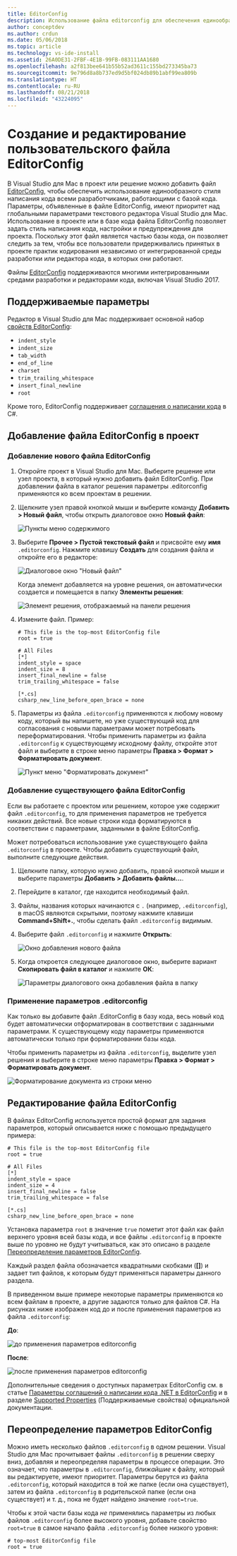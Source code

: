 ```yaml
---
title: EditorConfig
description: Использование файла editorconfig для обеспечения единообразного стиля написания кода в Visual Studio для Mac.
author: conceptdev
ms.author: crdun
ms.date: 05/06/2018
ms.topic: article
ms.technology: vs-ide-install
ms.assetid: 26A0DE31-2FBF-4E1B-99FB-083111AA1680
ms.openlocfilehash: a2f813bee641b55b52ad3611c155bd273345ba73
ms.sourcegitcommit: 9e796d8a8b737ed9d5bf024db89b1abf99ea809b
ms.translationtype: HT
ms.contentlocale: ru-RU
ms.lasthandoff: 08/21/2018
ms.locfileid: "43224095"
---
```

# <a name="creating-and-editing-a-custom-editorconfig-file"></a>Создание и редактирование пользовательского файла EditorConfig

В Visual Studio для Mac в проект или решение можно добавить файл [EditorConfig](http://editorconfig.org/), чтобы обеспечить использование единообразного стиля написания кода всеми разработчиками, работающими с базой кода. Параметры, объявленные в файле EditorConfig, имеют приоритет над глобальными параметрами текстового редактора Visual Studio для Mac. Использование в проекте или в базе кода файла EditorConfig позволяет задать стиль написания кода, настройки и предупреждения для проекта. Поскольку этот файл является частью базы кода, он позволяет следить за тем, чтобы все пользователи придерживались принятых в проекте практик кодирования независимо от интегрированной среды разработки или редактора кода, в которых они работают.

Файлы [EditorConfig](http://editorconfig.org/) поддерживаются многими интегрированными средами разработки и редакторами кода, включая Visual Studio 2017. 

## <a name="supported-settings"></a>Поддерживаемые параметры

Редактор в Visual Studio для Mac поддерживает основной набор [свойств EditorConfig](http://editorconfig.org/#supported-properties):

- `indent_style`
- `indent_size`
- `tab_width`
- `end_of_line`
- `charset`
- `trim_trailing_whitespace`
- `insert_final_newline`
- `root`

Кроме того, EditorConfig поддерживает [соглашения о написании кода](https://docs.microsoft.com/visualstudio/ide/editorconfig-code-style-settings-reference) в C#.

## <a name="add-an-editorconfig-file-to-a-project"></a>Добавление файла EditorConfig в проект

### <a name="adding-a-new-editorconfig-file"></a>Добавление нового файла EditorConfig

1. Откройте проект в Visual Studio для Mac. Выберите решение или узел проекта, в который нужно добавить файл EditorConfig. При добавлении файла в каталог решения параметры .editorconfig применяются ко всем проектам в решении. 

2. Щелкните узел правой кнопкой мыши и выберите команду **Добавить > Новый файл**, чтобы открыть диалоговое окно **Новый файл**:

    ![Пункты меню содержимого](media/editorconfig-image0.png)

3. Выберите **Прочее > Пустой текстовый файл** и присвойте ему **имя** `.editorconfig`. Нажмите клавишу **Создать** для создания файла и откройте его в редакторе:

    ![Диалоговое окно "Новый файл"](media/editorconfig-image1.png)

    Когда элемент добавляется на уровне решения, он автоматически создается и помещается в папку **Элементы решения**:

    ![Элемент решения, отображаемый на панели решения](media/editorconfig-image1a.png)

4. Измените файл. Пример:

    ```EditorConfig
    # This file is the top-most EditorConfig file
    root = true

    # All Files
    [*]
    indent_style = space
    indent_size = 8
    insert_final_newline = false
    trim_trailing_whitespace = false

    [*.cs]
    csharp_new_line_before_open_brace = none
    ```

4. Параметры из файла `.editorconfig` применяются к любому новому коду, который вы напишете, но уже существующий код для согласования с новыми параметрами может потребовать переформатирования. Чтобы применить параметры из файла `.editorconfig` к существующему исходному файлу, откройте этот файл и выберите в строке меню параметры **Правка > Формат > Форматировать документ**.

    ![Пункт меню "Форматировать документ"](media/editorconfig-image2.png)

### <a name="adding-an-existing-editorconfig-file"></a>Добавление существующего файла EditorConfig

Если вы работаете с проектом или решением, которое уже содержит файл `.editorconfig`, то для применения параметров не требуется никаких действий. Все новые строки кода форматируются в соответствии с параметрами, заданными в файле EditorConfig. 

Может потребоваться использование уже существующего файла `.editorconfig` в проекте. Чтобы добавить существующий файл, выполните следующие действия.

1. Щелкните папку, которую нужно добавить, правой кнопкой мыши и выберите параметры **Добавить > Добавить файлы…**.

2. Перейдите в каталог, где находится необходимый файл. 

3. Файлы, названия которых начинаются с `.` (например, `.editorconfig`), в macOS являются скрытыми, поэтому нажмите клавиши **Command+Shift+.**, чтобы сделать файл `.editorconfig` видимым.

4. Выберите файл `.editorconfig` и нажмите **Открыть**:

    ![Окно добавления нового файла](media/editorconfig-image3b.png)

5. Когда откроется следующее диалоговое окно, выберите вариант **Скопировать файл в каталог** и нажмите **ОК**:

    ![Параметры диалогового окна добавления файла в папку](media/editorconfig-image3.png)

### <a name="reflecting-editorconfig-settings"></a>Применение параметров .editorconfig

Как только вы добавите файл .EditorConfig в базу кода, весь новый код будет автоматически отформатирован в соответствии с заданными параметрами. К существующему коду параметры применяются автоматически только при форматировании базы кода.

Чтобы применить параметры из файла `.editorconfig`, выделите узел решения и выберите в строке меню параметры **Правка > Формат > Форматировать документ**.

![Форматирование документа из строки меню](media/editorconfig-image3a.png)

## <a name="editing-an-editorconfig-file"></a>Редактирование файла EditorConfig


В файлах EditorConfig используется простой формат для задания параметров, который описывается ниже с помощью предыдущего примера:


```EditorConfig
# This file is the top-most EditorConfig file
root = true

# All Files
[*]
indent_style = space
indent_size = 4
insert_final_newline = false
trim_trailing_whitespace = false

[*.cs]
csharp_new_line_before_open_brace = none
```

Установка параметра `root` в значение `true` пометит этот файл как файл верхнего уровня всей базы кода, и все файлы `.editorconfig` в проекте выше по уровню не будут учитываться, как это описано в разделе [Переопределение параметров EditorConfig](#override-editorconfig-settings).

Каждый раздел файла обозначается квадратными скобками (**[]**) и задает тип файлов, к которым будут применяться параметры данного раздела.

В приведенном выше примере некоторые параметры применяются ко всем файлам в проекте, а другие задаются только для файлов C#. На рисунках ниже изображен код до и после применения параметров из файла `.editorconfig`:

**До**:

![до применения параметров editorconfig](media/editorconfig-image4.png)

**После**:

![после применения параметров editorconfig](media/editorconfig-image5.png)

Дополнительные сведения о доступных параметрах EditorConfig см. в статье [Параметры соглашений о написании кода .NET в EditorConfig](https://docs.microsoft.com/visualstudio/ide/editorconfig-code-style-settings-reference) и в разделе [Supported Properties](http://editorconfig.org/#supported-properties) (Поддерживаемые свойства) официальной документации.

## <a name="override-editorconfig-settings"></a>Переопределение параметров EditorConfig

Можно иметь несколько файлов `.editorconfig` в одном решении. Visual Studio для Mac прочитывает файлы `.editorconfig` в решении сверху вниз, добавляя и переопределяя параметры в процессе операции. Это означает, что параметры в `.editorconfig`, _ближайшие_ к файлу, который вы редактируете, имеют приоритет. Параметры берутся из файла `.editorconfig`, который находится в той же папке (если она существует), затем из файла `.editorconfig` в родительской папке (если она существует) и т. д., пока не будет найдено значение `root=true`.  

Чтобы к этой части базы кода _не_ применялись параметры из любых файлов `.editorconfig` более высокого уровня, добавьте свойство `root=true` в самое начало файла `.editorconfig` более низкого уровня:

```EditorConfig
# top-most EditorConfig file
root = true
```